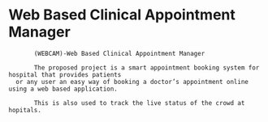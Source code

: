 # Web Based Clinical Appointment Manager
           
           (WEBCAM)-Web Based Clinical Appointment Manager

           The proposed project is a smart appointment booking system for hospital that provides patients 
      or any user an easy way of booking a doctor’s appointment online using a web based application.
      
           This is also used to track the live status of the crowd at hopitals.
